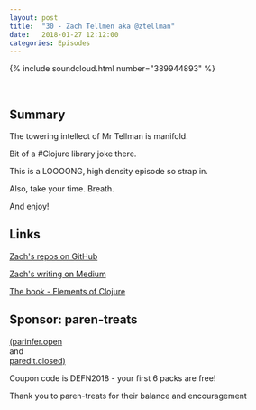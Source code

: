 ```yaml
---
layout: post
title:  "30 - Zach Tellmen aka @ztellman"
date:   2018-01-27 12:12:00
categories: Episodes
---
```


{% include soundcloud.html number="389944893" %}

<br>

## Summary

The towering intellect of Mr Tellman is manifold.

Bit of a #Clojure library joke there.

This is a LOOOONG, high density episode so strap in.

Also, take your time. Breath.

And enjoy!

## Links

<a href="https://github.com/ztellman" target="_blank">Zach's repos on GitHub</a>

<a href="https://medium.com/@ztellman" target="_blank">Zach's writing on Medium</a>

<a href="http://elementsofclojure.com" target="_blank">The book - Elements of Clojure</a>

## Sponsor: paren-treats

<a href="https://github.com/shaunlebron/parinfer" target="_blank">(parinfer.open</a>
<br>
and
<br>
<a href="https://github.com/ccw-ide/ccw/tree/master/paredit.clj" target="_blank"> paredit.closed)</a>

Coupon code is DEFN2018 - your first 6 packs are free!

Thank you to paren-treats for their balance and encouragement